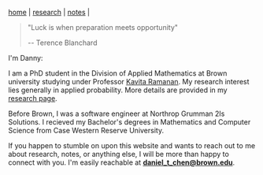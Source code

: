 [home](./index.html)  |  [research](./research.html)  |  [notes](./notes.html)  | 

> "Luck is when preparation meets opportunity" 
> 
> -- Terence Blanchard 

I'm Danny:

I am a PhD student in the Division of Applied Mathematics at Brown university studying under Professor [Kavita Ramanan](https://vivo.brown.edu/display/kramanan). 
My research interest lies generally in applied probability. 
More details are provided in my [research page](./research.html).

Before Brown, I was a software engineer at Northrop Grumman 2Is Solutions. 
I recieved my Bachelor's degrees in Mathematics and Computer Science from Case Western Reserve University. 

If you happen to stumble on upon this website and wants to reach out to me about research, notes, or anything else, I will be more than happy to connect with you. 
I'm easily reachable at **daniel_t_chen@brown.edu**. 

